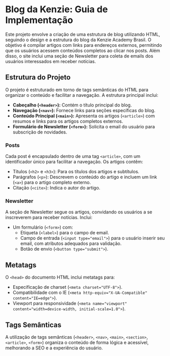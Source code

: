 # Blog da Kenzie: Guia de Implementação

Este projeto envolve a criação de uma estrutura de blog utilizando HTML, seguindo o design e a estrutura do blog da Kenzie Academy Brasil. O objetivo é compilar artigos com links para endereços externos, permitindo que os usuários acessem conteúdos completos ao clicar nos posts. Além disso, o site inclui uma seção de Newsletter para coleta de emails dos usuários interessados em receber notícias.

## Estrutura do Projeto

O projeto é estruturado em torno de tags semânticas do HTML para organizar o conteúdo e facilitar a navegação. A estrutura principal inclui:

- **Cabeçalho (`<header>`):** Contém o título principal do blog.
- **Navegação (`<nav>`):** Fornece links para seções específicas do blog.
- **Conteúdo Principal (`<main>`):** Apresenta os artigos (`<article>`) com resumos e links para os artigos completos externos.
- **Formulário de Newsletter (`<form>`):** Solicita o email do usuário para subscrição de novidades.

### Posts

Cada post é encapsulado dentro de uma tag `<article>`, com um identificador único para facilitar a navegação. Os artigos contêm:

- Títulos (`<h2>` e `<h3>`): Para os títulos dos artigos e subtítulos.
- Parágrafos (`<p>`): Descrevem o conteúdo do artigo e incluem um link (`<a>`) para o artigo completo externo.
- Citação (`<cite>`): Indica o autor do artigo.

### Newsletter

A seção de Newsletter segue os artigos, convidando os usuários a se inscreverem para receber notícias. Inclui:

- Um formulário (`<form>`) com:
  - Etiqueta (`<label>`) para o campo de email.
  - Campo de entrada (`<input type="email">`) para o usuário inserir seu email, com atributos adequados para validação.
  - Botão de envio (`<button type="submit">`).

## Metatags

O `<head>` do documento HTML inclui metatags para:

- Especificação de charset (`<meta charset="UTF-8">`).
- Compatibilidade com o IE (`<meta http-equiv="X-UA-Compatible" content="IE=edge">`).
- Viewport para responsividade (`<meta name="viewport" content="width=device-width, initial-scale=1.0">`).

## Tags Semânticas

A utilização de tags semânticas (`<header>`, `<nav>`, `<main>`, `<section>`, `<article>`, `<form>`) organiza o conteúdo de forma lógica e acessível, melhorando a SEO e a experiência do usuário.
